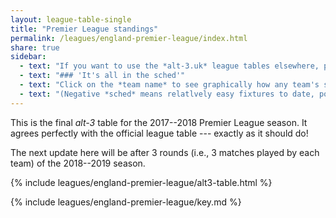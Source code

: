 ```yaml
---
layout: league-table-single
title: "Premier League standings"
permalink: /leagues/england-premier-league/index.html
share: true
sidebar:
  - text: "If you want to use the *alt-3.uk* league tables elsewhere, please be sure to read the [License and Disclaimer](/about/license) page first."
  - text: "### 'It's all in the sched'"
  - text: "Click on the *team name* to see graphically how any team's schedule strength evolves through the season." 
  - text: "(Negative *sched* means relatlvely easy fixtures to date, positive *sched* means harder fixtures.)"
---
```


This is the final _alt-3_ table for the 2017--2018 Premier League season.  It
agrees perfectly with the official league table --- exactly as it should do!

The next update here will be after 3 rounds (i.e., 3 matches played by each
    team) of the 2018--2019 season. 

{% include leagues/england-premier-league/alt3-table.html %}

{% include leagues/england-premier-league/key.md %}






